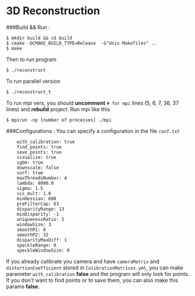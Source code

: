 # 3D Reconstruction

###Build && Run :
```
$ mkdir build && cd build
$ cmake -DCMAKE_BUILD_TYPE=Release  -G"Unix Makefiles" ..
$ make
```
Then to run program
```
$ ./reconstruct
```
To run parallel version 
```
$ ./reconstruct_t
```

To run mpi vers, you should **uncomment** `# for mpi` lines (5, 6, 7, 36, 37 lines) and **rebuild** project.
Run mpi like this
```
$ mpirun -np [number of processes] ./mpi
```

###Configurations :
You can specify a configuration in the file `conf.txt`
```
    with_calibration: true
    find_points: true
    save_points: true
    visualize: true
    sgbm: true
    downscale: false
    surf: true
    maxThreadsNumber: 4
    lambda: 8000.0
    sigma: 1.5
    vis_mult: 1.0
    minHessian: 600
    preFilterCap: 63
    disparityRange: 13
    minDisparity: -1
    uniquenessRatio: 5
    windowSize: 3
    smoothP1: 8
    smoothP2: 32
    disparityMaxDiff: 1
    speckleRange: 0
    speckleWindowSize: 0
```
If you already calibrate you camera and have `cameraMatrix` and `distortionCoefficient` stored in 
`CalibrationMatrices.yml`, you can make parameter `with_calibration` **false** and the program will 
only look for points.
If you don't want to find points or to save them, you can also make this params **false**. 
